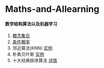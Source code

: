 # Maths-and-AIlearning

#### 数学结构算法以及机器学习

1. [概念集合](https://github.com/YaliixxG/Maths/blob/master/concept.md)
2. [条件概率](https://github.com/YaliixxG/Maths-and-AIlearning/blob/master/Conditional-probability.md)
3. 邻近算法(KNN) [实例](https://github.com/YaliixxG/Maths/blob/master/KNN.md)
4. 朴素贝叶斯 [实例](https://github.com/YaliixxG/Maths/blob/master/bayes.md)
5. 十大经典排序算法 [详情](https://github.com/YaliixxG/Maths/blob/master/ten-classical-algorithms.md)
